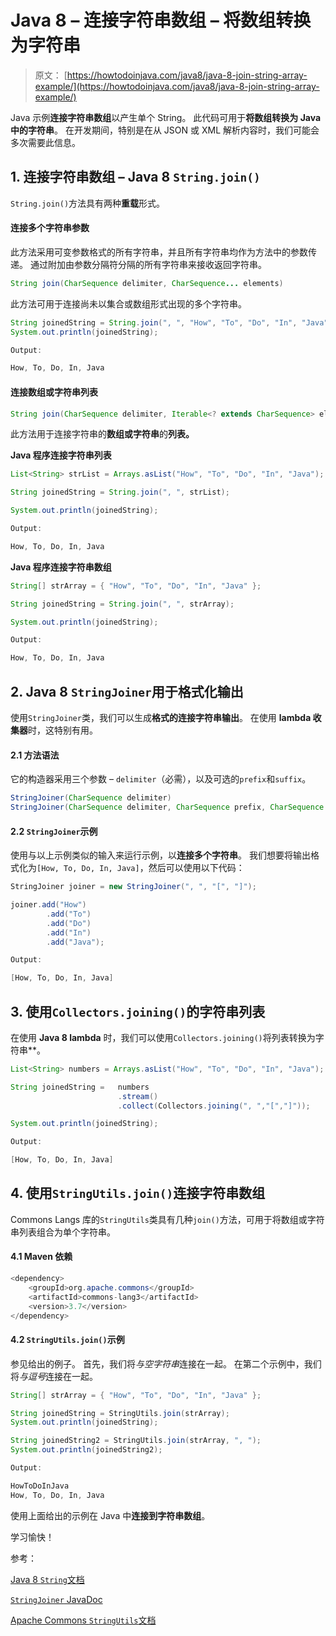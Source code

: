 # Java 8 – 连接字符串数组 – 将数组转换为字符串

> 原文： [https://howtodoinjava.com/java8/java-8-join-string-array-example/](https://howtodoinjava.com/java8/java-8-join-string-array-example/)

Java 示例**连接字符串数组**以产生单个 String。 此代码可用于**将数组转换为 Java 中的字符串**。 在开发期间，特别是在从 JSON 或 XML 解析内容时，我们可能会多次需要此信息。

## 1\. 连接字符串数组 – Java 8 `String.join()`

`String.join()`方法具有两种**重载**形式。

#### 连接多个字符串参数

此方法采用可变参数格式的所有字符串，并且所有字符串均作为方法中的参数传递。 通过附加由参数分隔符分隔的所有字符串来接收返回字符串。

```java
String join(CharSequence delimiter, CharSequence... elements)

```

此方法可用于连接尚未以集合或数组形式出现的多个字符串。

```java
String joinedString = String.join(", ", "How", "To", "Do", "In", "Java");
System.out.println(joinedString);

Output:

How, To, Do, In, Java

```

#### 连接数组或字符串列表

```java
String join(CharSequence delimiter, Iterable<? extends CharSequence> elements)

```

此方法用于连接字符串的**数组或字符串**的**列表。**

**Java 程序连接字符串列表**

```java
List<String> strList = Arrays.asList("How", "To", "Do", "In", "Java");

String joinedString = String.join(", ", strList);

System.out.println(joinedString);

Output:

How, To, Do, In, Java

```

**Java 程序连接字符串数组**

```java
String[] strArray = { "How", "To", "Do", "In", "Java" };

String joinedString = String.join(", ", strArray);

System.out.println(joinedString);

Output:

How, To, Do, In, Java

```

## 2\. Java 8 `StringJoiner`用于格式化输出

使用`StringJoiner`类，我们可以生成**格式的连接字符串输出**。 在使用 **lambda 收集器**时，这特别有用。

#### 2.1 方法语法

它的构造器采用三个参数 – `delimiter`（必需），以及可选的`prefix`和`suffix`。

```java
StringJoiner(CharSequence delimiter)
StringJoiner(CharSequence delimiter, CharSequence prefix, CharSequence suffix)

```

#### 2.2 `StringJoiner`示例

使用与以上示例类似的输入来运行示例，以**连接多个字符串**。 我们想要将输出格式化为`[How, To, Do, In, Java]`，然后可以使用以下代码：

```java
StringJoiner joiner = new StringJoiner(", ", "[", "]");

joiner.add("How")
		.add("To")
		.add("Do")
		.add("In")
		.add("Java");

Output:

[How, To, Do, In, Java]

```

## 3\. 使用`Collectors.joining()`的字符串列表

在使用 **Java 8 lambda** 时，我们可以使用`Collectors.joining()`将列表转换为字符串**。

```java
List<String> numbers = Arrays.asList("How", "To", "Do", "In", "Java");

String joinedString = 	numbers
						.stream()
						.collect(Collectors.joining(", ","[","]"));

System.out.println(joinedString);

Output:

[How, To, Do, In, Java]

```

## 4\. 使用`StringUtils.join()`连接字符串数组

Commons Langs 库的`StringUtils`类具有几种`join()`方法，可用于将数组或字符串列表组合为单个字符串。

#### 4.1 Maven 依赖

```java
<dependency>
    <groupId>org.apache.commons</groupId>
    <artifactId>commons-lang3</artifactId>
    <version>3.7</version>
</dependency>

```

#### 4.2 `StringUtils.join()`示例

参见给出的例子。 首先，我们将*与空字符串*连接在一起。 在第二个示例中，我们将*与逗号*连接在一起。

```java
String[] strArray = { "How", "To", "Do", "In", "Java" };

String joinedString = StringUtils.join(strArray);
System.out.println(joinedString);

String joinedString2 = StringUtils.join(strArray, ", ");
System.out.println(joinedString2);

Output:

HowToDoInJava
How, To, Do, In, Java

```

使用上面给出的示例在 Java 中**连接到字符串数组**。

学习愉快！

参考：

[Java 8 `String`文档](https://docs.oracle.com/javase/8/docs/api/java/lang/String.html#join-java.lang.CharSequence-java.lang.CharSequence...-)

[`StringJoiner` JavaDoc](https://docs.oracle.com/javase/8/docs/api/java/util/StringJoiner.html)

[Apache Commons `StringUtils`文档](https://commons.apache.org/proper/commons-lang/apidocs/org/apache/commons/lang3/StringUtils.html#join(java.lang.Object[],%20java.lang.String))